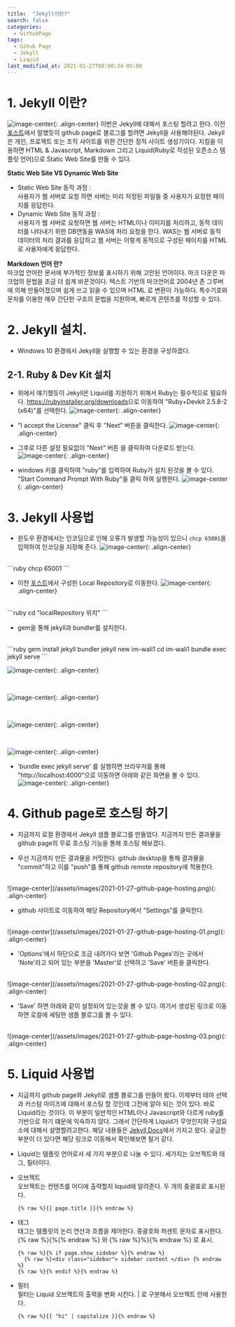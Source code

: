 ```yaml
---
title:  "Jekyll이란?"
search: false
categories:
  - GithubPage
tags:
  - Gihub Page
  - Jekyll
  - Liquid
last_modified_at: 2021-01-27T08:00:34-05:00
---
```



# 1. Jekyll 이란?
  ![image-center](/assets/images/2021-01-27-jekyll-logo.png){: .align-center}
  이번은 Jekyll에 대해서 포스팅 할려고 한다. 이전 <a href="/what-githubpage">포스트</a>에서 말했듯이 github page로 블로그를 할려면 Jekyll을 사용해야된다.
  Jekyll은 개인, 프로젝트 또는 조직 사이트를 위한 간단한 정적 사이트 생성기이다. 지킬을 이용하면 HTML & Javascript, Markdown 그리고 Liquid(Ruby로 작성된 오픈소스 템플릿 언어)으로 Static Web Site를 만들 수 있다.


**Static Web Site VS Dynamic Web Site**
  * Static Web Site 동작 과정 : <br/>
    사용자가 웹 서버로 요청 하면 서버는 미리 저정된 파일들 중 사용자가 요청한 페이지를 응답한다.
  * Dynamic Web Site 동작 과정 : <br/>
    사용자가 웹 서버로 요청하면 웹 서버는 HTML이나 이미지를 처리하고, 동적 데이터를 나타내기 위한 DB연동을 WAS에 처리 요청을 한다. WAS는 웹 서버로 동적 데이터의 처리 결과를 응답하고 웹 서버는 이렇게 동적으로 구성된 페이지를 HTML로 사용자에게 응답한다.



**Markdown 언어 란?** <br/>
  마크업 언어란 문서에 부가적인 정보를 표시하기 위해 고안된 언어이다. 마크 다운은 마크업의 문법을 조금 더 쉽게 바꾼것이다. 텍스트 기반의 마크언어로 2004년 존 그루버에 의해 만들어졌으며 쉽게 쓰고 읽을 수 있으며 HTML 로 변환이 가능하다. 특수기호와 문자를 이용한 매우 간단한 구조의 문법을 지원하며, 빠르게  콘텐츠를 작성할 수 있다.

# 2. Jekyll 설치.
* Windows 10 환경에서 Jekyll을 실행할 수 있는 환경을 구성하겠다.

## 2-1. Ruby & Dev Kit 설치
* 위에서 얘기했듯이 Jekyll은 Liquid를 지원하기 위해서 Ruby는 필수적으로 필요하다. <a href="https://rubyinstaller.org/downloads">https://rubyinstaller.org/downloads</a>으로 이동하여 "Ruby+Devkit 2.5.8-2 (x64)"를 선택한다.
![image-center](/assets/images/2021-01-27-ruby-devkit-install.png){: .align-center}

* "I accept the License" 클릭 후 "Next" 버튼을 클릭한다.
![image-center](/assets/images/2021-01-27-ruby-devkit-install-01.png){: .align-center}

* 그후로 다른 설정 필요없이 "Next" 버튼 을 클릭하여 다운로드 받는다.
![image-center](/assets/images/2021-01-27-ruby-devkit-install-02.png){: .align-center}

* windows 키를 클릭하여 "ruby"를 입력하여 Ruby가 설치 된것을 볼 수 있다. "Start Command Prompt With Ruby"을 클릭 하여 실행한다.
![image-center](/assets/images/2021-01-27-ruby-devkit-install-03.png){: .align-center}


# 3. Jekyll 사용법
* 윈도우 환경에서는 인코딩으로 인해 오류가 발생할 가능성이 있으니 `chcp 65001`을 입력하여 인코딩을 지정해 준다.
![image-center](/assets/images/2021-01-27-start-command-prompt-with-ruby-01.png){: .align-center}
<br/>
```ruby
chcp 65001
```

* 이전 <a href="/what-githubpage">포스트</a>에서 구성한 Local Repository로 이동한다.
![image-center](/assets/images/2021-01-27-start-command-prompt-with-ruby-02.png){: .align-center}
<br/>
```ruby
cd "localRepository 위치"
```

* gem을 통해 jekyll과 bundler를 설치한다.
<br/>
```ruby
gem install jekyll bundler
jekyll new im-wali1
cd im-wali1
bundle exec jekyll serve
```
<br/>

![image-center](/assets/images/2021-01-27-start-command-prompt-with-ruby-03.png){: .align-center}

<br/>

![image-center](/assets/images/2021-01-27-start-command-prompt-with-ruby-04.png){: .align-center}

<br/>

![image-center](/assets/images/2021-01-27-start-command-prompt-with-ruby-05.png){: .align-center}

<br/>

![image-center](/assets/images/2021-01-27-start-command-prompt-with-ruby-06.png){: .align-center}



* 'bundle exec jekyll serve' 를 실행하면 브라우저를 통해 "http://localhost:4000"으로 이동하면 아래와 같은 화면을 볼 수 있다.
![image-center](/assets/images/2021-01-27-start-command-prompt-with-ruby-07.png){: .align-center}


# 4. Github page로 호스팅 하기
* 지금까지 로컬 환경에서 Jekyll 샘플 블로그를 만들었다. 지금까지 만든 결과물을 github page의 무료 호스팅 기능을 통해 호스팅 해보겠다.

* 우선 지금까지 만든 결과물을 커밋한다. github desktop을 통해 결과물을 "commit"하고 이를 "push"를 통해 github remote repository에 적용한다.
<br/>
![image-center](/assets/images/2021-01-27-github-page-hosting.png){: .align-center}

* github 사이트로 이동하여 해당 Repository에서 "Settings"를 클릭한다.
<br/>
![image-center](/assets/images/2021-01-27-github-page-hosting-01.png){: .align-center}

* 'Options'에서 하단으로 조금 내려가다 보면 'Github Pages'라는 곳에서 'Note'라고 되어 있는 부분을 'Master'로 선택하고 'Save' 버튼을 클릭한다.
<br/>
![image-center](/assets/images/2021-01-27-github-page-hosting-02.png){: .align-center}


* 'Save' 하면 아래와 같이 설정되어 있는것을 볼 수 있다. 여기서 생성된 링크로 이동하면 로컬에 세팅한 샘플 블로그를 볼 수 있다.
<br/>
![image-center](/assets/images/2021-01-27-github-page-hosting-03.png){: .align-center}

# 5. Liquid 사용법
- 지금까지 github page와 Jekyll로 샘플 블로그를 만들어 봤다. 이제부터 테마 선택과 커스텀 마이즈에 대해서 포스팅 할 것인데 그전에 알아 되는 것이 있다.
바로 Liquid라는 것이다. 이 부분이 일반적인 HTML이나 Javascript와 다르게 ruby를 기반으로 하기 떄문에 익숙하지 않다. 그래서 간단하게 Liquid가 무엇인지와 구성요소에 대해서 설명할려고한다.
해당 내용들은 <a href="https://jekyllrb-ko.github.io/docs/">Jekyll Docs</a>에서 가지고 왔다. 궁금한 부분이 더 있다면 해당 링크로 이동해서 확인해보면 될거 같다.

* Liquid는 템플릿 언어로서 세 가지 부분으로 나눌 수 있다. 세가지는 오브젝트와 태그, 필터이다.
* 오브젝트<br/>
  오브젝트는 컨텐츠를 어디에 출력할지 liquid에 알려준다. 두 개의 중괄효로 표시된다.
  ```liquid
  {% raw %}{{ page.title }}{% endraw %}
  ```


* 태그 <br/>
  태그는 템플릿의 논리 연산과 흐름을 제어한다. 중괄호와 퍼센트 문자로 표시한다. {% raw %}{%{% endraw %}  와 {% raw %}%}{% endraw %} 로 표시.

  ```liquid
  {% raw %}{% if page.show_sidebar %}{% endraw %}
    {% raw %}<div class="sidebar"> sidebar content </div> {% endraw %}
  {% raw %}{% endif %}{% endraw %}
  ```


* 필터<br/>
  필터는 Liquid 오브젝트의 출력을 변화 시킨다. | 로 구분해서 오브젝트 안에 사용한다.
  ```liquid
  {% raw %}{{ "hi" | capitalize }}{% endraw %}
  ```

